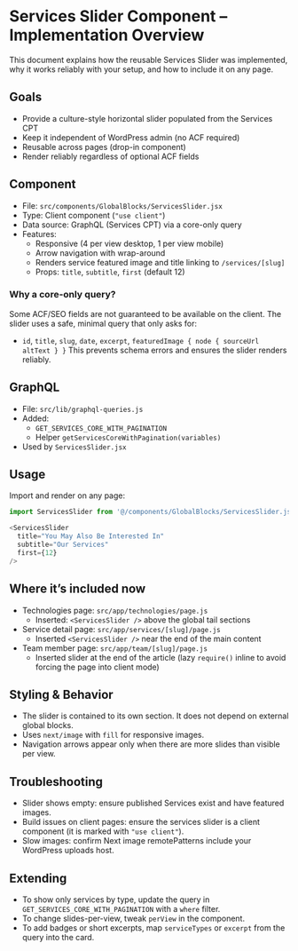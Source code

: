 # Services Slider Component – Implementation Overview

This document explains how the reusable Services Slider was implemented, why it works reliably with your setup, and how to include it on any page.

## Goals
- Provide a culture-style horizontal slider populated from the Services CPT
- Keep it independent of WordPress admin (no ACF required)
- Reusable across pages (drop-in component)
- Render reliably regardless of optional ACF fields

## Component
- File: `src/components/GlobalBlocks/ServicesSlider.jsx`
- Type: Client component (`"use client"`)
- Data source: GraphQL (Services CPT) via a core-only query
- Features:
  - Responsive (4 per view desktop, 1 per view mobile)
  - Arrow navigation with wrap-around
  - Renders service featured image and title linking to `/services/[slug]`
  - Props: `title`, `subtitle`, `first` (default 12)

### Why a core-only query?
Some ACF/SEO fields are not guaranteed to be available on the client. The slider uses a safe, minimal query that only asks for:
- `id`, `title`, `slug`, `date`, `excerpt`, `featuredImage { node { sourceUrl altText } }`
This prevents schema errors and ensures the slider renders reliably.

## GraphQL
- File: `src/lib/graphql-queries.js`
- Added:
  - `GET_SERVICES_CORE_WITH_PAGINATION`
  - Helper `getServicesCoreWithPagination(variables)`
- Used by `ServicesSlider.jsx`

## Usage
Import and render on any page:

```js path=null start=null
import ServicesSlider from '@/components/GlobalBlocks/ServicesSlider.jsx'

<ServicesSlider
  title="You May Also Be Interested In"
  subtitle="Our Services"
  first={12}
/>
```

## Where it’s included now
- Technologies page: `src/app/technologies/page.js`
  - Inserted: `<ServicesSlider />` above the global tail sections
- Service detail page: `src/app/services/[slug]/page.js`
  - Inserted `<ServicesSlider />` near the end of the main content
- Team member page: `src/app/team/[slug]/page.js`
  - Inserted slider at the end of the article (lazy `require()` inline to avoid forcing the page into client mode)

## Styling & Behavior
- The slider is contained to its own section. It does not depend on external global blocks.
- Uses `next/image` with `fill` for responsive images.
- Navigation arrows appear only when there are more slides than visible per view.

## Troubleshooting
- Slider shows empty: ensure published Services exist and have featured images.
- Build issues on client pages: ensure the services slider is a client component (it is marked with `"use client"`).
- Slow images: confirm Next image remotePatterns include your WordPress uploads host.

## Extending
- To show only services by type, update the query in `GET_SERVICES_CORE_WITH_PAGINATION` with a `where` filter.
- To change slides-per-view, tweak `perView` in the component.
- To add badges or short excerpts, map `serviceTypes` or `excerpt` from the query into the card.

